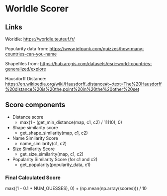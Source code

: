 # Worldle Scorer

## Links

Worldle: https://worldle.teuteuf.fr/

Popularity data from: https://www.jetpunk.com/quizzes/how-many-countries-can-you-name

Shapefiles from: https://hub.arcgis.com/datasets/esri::world-countries-generalized/explore

Hausdorff Distance: https://en.wikipedia.org/wiki/Hausdorff_distance#:~:text=The%20Hausdorff%20distance%20is%20the,point%20in%20the%20other%20set

## Score components

- Distance score
  - max(1 - (get_min_distance(map, c1, c2) / 11110), 0)
- Shape similarity score
  - get_shape_similarity(map, c1, c2)
- Name Similarity Score
  - name_similarity(c1, c2)
- Size Similarity Score
  - get_size_similarity(map, c1, c2)
- Popularity Similarity Score (for c1 and c2)
  - get_popularity(popularity_data, c1)

### Final Calculated Score

max((1 - 0.1 * NUM_GUESSES), 0) + (np.mean(np.array(scores))) / 10
